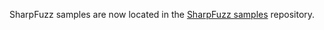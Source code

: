 SharpFuzz samples are now located in the [SharpFuzz samples](https://github.com/Metalnem/sharpfuzz-samples) repository.
